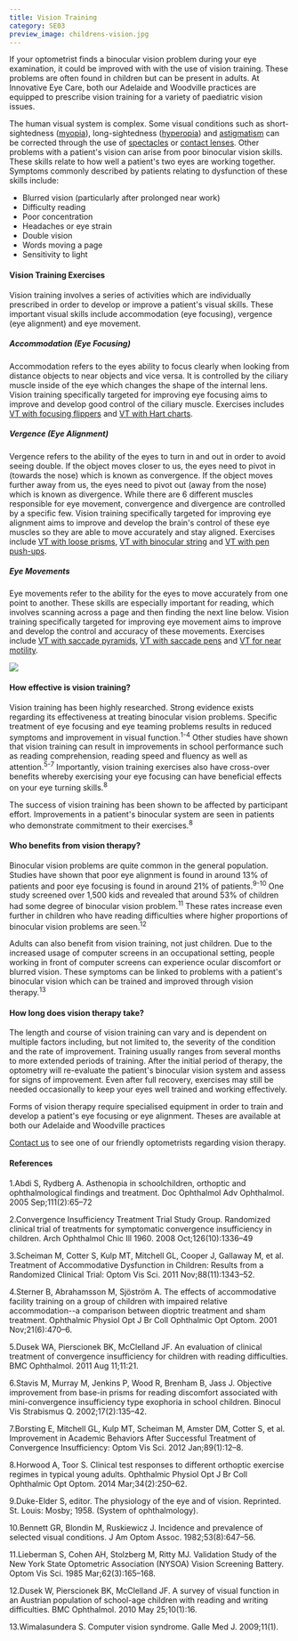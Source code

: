 ```yaml
---
title: Vision Training
category: SE03
preview_image: childrens-vision.jpg
---
```

<div class="employee-heading">

<p>If your optometrist finds a binocular vision problem during your eye examination, it could be improved with with the use of vision training. These problems are often found in children but can be present in adults. At Innovative Eye Care, both our Adelaide and Woodville practices are equipped to prescribe vision training for a variety of paediatric vision issues.</p></div>

The human visual system is complex. Some visual conditions such as short-sightedness ([myopia](https://www.innovativeeyecare.com.au/what-we-do/myopia/)), long-sightedness ([hyperopia](https://www.innovativeeyecare.com.au/what-we-do/hyperopia/)) and [astigmatism](https://www.innovativeeyecare.com.au/what-we-do/astigmatism/) can be corrected through the use of [spectacles](https://www.innovativeeyecare.com.au/what-we-do/glasses/) or [contact lenses](https://www.innovativeeyecare.com.au/what-we-do/contact-lenses/). Other problems with a patient's vision can arise from poor binocular vision skills. These skills relate to how well a patient's two eyes are working together. Symptoms commonly described by patients relating to dysfunction of these skills include:

* Blurred vision (particularly after prolonged near work)
* Difficulty reading
* Poor concentration
* Headaches or eye strain
* Double vision
* Words moving a page
* Sensitivity to light

#### Vision Training Exercises

Vision training involves a series of activities which are individually prescribed in order to develop or improve a patient's visual skills. These important visual skills include accommodation (eye focusing), vergence (eye alignment) and eye movement.

##### Accommodation (Eye Focusing)

Accommodation refers to the eyes ability to focus clearly when looking from distance objects to near objects and vice versa. It is controlled by the ciliary muscle inside of the eye which changes the shape of the internal lens. Vision training specifically targeted for improving eye focusing aims to improve and develop good control of the ciliary muscle. Exercises includes [VT with focusing flippers](https://innovativeeyecare.com.au/patient-resources/vision-training-with-focusing-flippers/) and [VT with Hart charts](https://innovativeeyecare.com.au/patient-resources/vision-training-with-hart-charts/).

##### Vergence (Eye Alignment)

Vergence refers to the ability of the eyes to turn in and out in order to avoid seeing double. If the object moves closer to us, the eyes need to pivot in (towards the nose) which is known as convergence. If the object moves further away from us, the eyes need to pivot out (away from the nose) which is known as divergence. While there are 6 different muscles responsible for eye movement, convergence and divergence are controlled by a specific few. Vision training specifically targeted for improving eye alignment aims to improve and develop the brain's control of these eye muscles so they are able to move accurately and stay aligned. Exercises include [VT with loose prisms](https://innovativeeyecare.com.au/patient-resources/vision-training-with-loose-prisms/), [VT with binocular string](https://www.innovativeeyecare.com.au/patient-resources/vision-training-with-binocular-string/) and [VT with pen push-ups](https://innovativeeyecare.com.au/patient-resources/vision-training-push-up-exercises/).

##### Eye Movements

Eye movements refer to the ability for the eyes to move accurately from one point to another. These skills are especially important for reading, which involves scanning across a page and then finding the next line below. Vision training specifically targeted for improving eye movement aims to improve and develop the control and accuracy of these movements. Exercises include [VT with saccade pyramids](https://innovativeeyecare.com.au/patient-resources/vision-training-with-saccade-pyramids/), [VT with saccade pens](https://innovativeeyecare.com.au/patient-resources/vision-training-with-saccade-pens/) and [VT for near motility](https://www.innovativeeyecare.com.au/patient-resources/vision-training-for-near-motility/).

![](/uploads/vision-training-implements.jpg)

#### How effective is vision training?

Vision training has been highly researched. Strong evidence exists regarding its effectiveness at treating binocular vision problems. Specific treatment of eye focusing and eye teaming problems results in reduced symptoms and improvement in visual function.<sup>1-4</sup> Other studies have shown that vision training can result in improvements in school performance such as reading comprehension, reading speed and fluency as well as attention.<sup>5-7</sup> Importantly, vision training exercises also have cross-over benefits whereby exercising your eye focusing can have beneficial effects on your eye turning skills.<sup>8</sup>

The success of vision training has been shown to be affected by participant effort. Improvements in a patient's binocular system are seen in patients who demonstrate commitment to their exercises.<sup>8</sup> 

#### Who benefits from vision therapy?

Binocular vision problems are quite common in the general population. Studies have shown that poor eye alignment is found in around 13% of patients and poor eye focusing is found in around 21% of patients.<sup>9-10</sup> One study screened over 1,500 kids and revealed that around 53% of children had some degree of binocular vision problem.<sup>11</sup> These rates increase even further in children who have reading difficulties where higher proportions of binocular vision problems are seen.<sup>12</sup>

Adults can also benefit from vision training, not just children. Due to the increased usage of computer screens in an occupational setting, people working in front of computer screens can experience ocular discomfort or blurred vision. These symptoms can be linked to problems with a patient's binocular vision which can be trained and improved through vision therapy.<sup>13</sub>

#### How long does vision therapy take?

The length and course of vision training can vary and is dependent on multiple factors including, but not limited to, the severity of the condition and the rate of improvement. Training usually ranges from several months to more extended periods of training. After the initial period of therapy, the optometry will re-evaluate the patient's binocular vision system and assess for signs of improvement. Even after full recovery, exercises may still be needed occasionally to keep your eyes well trained and working effectively.

Forms of vision therapy require specialised equipment in order to train and develop a patient's eye focusing or eye alignment. Theses are available at both our Adelaide and Woodville practices

[Contact us](https://www.innovativeeyecare.com.au/contact) to see one of our friendly optometrists regarding vision therapy.

#### References

1.Abdi S, Rydberg A. Asthenopia in schoolchildren, orthoptic and ophthalmological findings and treatment. Doc Ophthalmol Adv Ophthalmol. 2005 Sep;111(2):65–72

2.Convergence Insufficiency Treatment Trial Study Group. Randomized clinical trial of treatments for symptomatic convergence insufficiency in children. Arch Ophthalmol Chic Ill 1960. 2008 Oct;126(10):1336–49

3.Scheiman M, Cotter S, Kulp MT, Mitchell GL, Cooper J, Gallaway M, et al. Treatment of Accommodative Dysfunction in Children: Results from a Randomized Clinical Trial: Optom Vis Sci. 2011 Nov;88(11):1343–52.

4.Sterner B, Abrahamsson M, Sjöström A. The effects of accommodative facility training on a group of children with impaired relative accommodation--a comparison between dioptric treatment and sham treatment. Ophthalmic Physiol Opt J Br Coll Ophthalmic Opt Optom. 2001 Nov;21(6):470–6.

5.Dusek WA, Pierscionek BK, McClelland JF. An evaluation of clinical treatment of convergence insufficiency for children with reading difficulties. BMC Ophthalmol. 2011 Aug 11;11:21.

6.Stavis M, Murray M, Jenkins P, Wood R, Brenham B, Jass J. Objective improvement from base-in prisms for reading discomfort associated with mini-convergence insufficiency type exophoria in school children. Binocul Vis Strabismus Q. 2002;17(2):135–42.

7.Borsting E, Mitchell GL, Kulp MT, Scheiman M, Amster DM, Cotter S, et al. Improvement in Academic Behaviors After Successful Treatment of Convergence Insufficiency: Optom Vis Sci. 2012 Jan;89(1):12–8.

8.Horwood A, Toor S. Clinical test responses to different orthoptic exercise regimes in typical young adults. Ophthalmic Physiol Opt J Br Coll Ophthalmic Opt Optom. 2014 Mar;34(2):250–62.

9.Duke-Elder S, editor. The physiology of the eye and of vision. Reprinted. St. Louis: Mosby; 1958. (System of ophthalmology).

10.Bennett GR, Blondin M, Ruskiewicz J. Incidence and prevalence of selected visual conditions. J Am Optom Assoc. 1982;53(8):647–56.

11.Lieberman S, Cohen AH, Stolzberg M, Ritty MJ. Validation Study of the New York State Optometric Association (NYSOA) Vision Screening Battery. Optom Vis Sci. 1985 Mar;62(3):165–168.

12.Dusek W, Pierscionek BK, McClelland JF. A survey of visual function in an Austrian population of school-age children with reading and writing difficulties. BMC Ophthalmol. 2010 May 25;10(1):16.

13.Wimalasundera S. Computer vision syndrome. Galle Med J. 2009;11(1).

<!--EndFragment-->